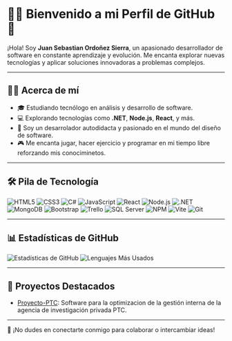 # 👨‍💻 Bienvenido a mi Perfil de GitHub 👋

¡Hola! Soy **Juan Sebastian Ordoñez Sierra**, un apasionado desarrollador de software en constante aprendizaje y evolución. Me encanta explorar nuevas tecnologías y aplicar soluciones innovadoras a problemas complejos.

---

## 🧑‍🎓 Acerca de mí
- 🎓 Estudiando tecnólogo en análisis y desarrollo de software.
- 💻 Explorando tecnologías como **.NET**, **Node.js**, **React**, y más.
- 🌱 Soy un desarrolador autodidacta y pasionado en el mundo del diseño de software.
- 🎮 Me encanta jugar, hacer ejercicio y programar en mi tiempo libre reforzando mis conociminetos.

---

## 🛠️ Pila de Tecnología

![HTML5](https://img.shields.io/badge/-HTML5-E34F26?logo=html5&logoColor=white&style=flat)
![CSS3](https://img.shields.io/badge/-CSS3-1572B6?logo=css3&logoColor=white&style=flat)
![C#](https://img.shields.io/badge/-C%23-239120?logo=csharp&logoColor=white&style=flat)
![JavaScript](https://img.shields.io/badge/-JavaScript-F7DF1E?logo=javascript&logoColor=black&style=flat)
![React](https://img.shields.io/badge/-React-61DAFB?logo=react&logoColor=black&style=flat)
![Node.js](https://img.shields.io/badge/-Node.js-339933?logo=node.js&logoColor=white&style=flat)
![.NET](https://img.shields.io/badge/-.NET-512BD4?logo=dotnet&logoColor=white&style=flat)
![MongoDB](https://img.shields.io/badge/-MongoDB-47A248?logo=mongodb&logoColor=white&style=flat)
![Bootstrap](https://img.shields.io/badge/-Bootstrap-563D7C?logo=bootstrap&logoColor=white&style=flat)
![Trello](https://img.shields.io/badge/-Trello-0052CC?logo=trello&logoColor=white&style=flat)
![SQL Server](https://img.shields.io/badge/-SQL%20Server-CC2927?logo=microsoft-sql-server&logoColor=white&style=flat)
![NPM](https://img.shields.io/badge/-NPM-CB3837?logo=npm&logoColor=white&style=flat)
![Vite](https://img.shields.io/badge/-Vite-646CFF?logo=vite&logoColor=white&style=flat)
![Git](https://img.shields.io/badge/git-%23F05033.svg?style=for-the-badge&logo=git&logoColor=whi)

---

## 📊 Estadísticas de GitHub

![Estadísticas de GitHub](https://github-readme-stats.vercel.app/api?username=juanse0001&show_icons=true&theme=radical)
![Lenguajes Más Usados](https://github-readme-stats.vercel.app/api/top-langs/?username=juanse0001&layout=compact&theme=radical)

---

## 🚀 Proyectos Destacados

- [Proyecto-PTC](https://github.com/YousyCamila/PROYECTO-PTC): Software para la optimizacion de la gestión interna de la agencia de investigación privada PTC.

---

🤝 ¡No dudes en conectarte conmigo para colaborar o intercambiar ideas!

